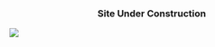 <h3 align="center">Site Under Construction</h3>

[![](https://i.gifer.com/VgO.gif)](https://anjula.live/)

